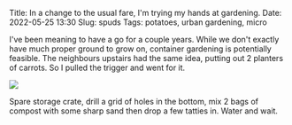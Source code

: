 Title: In a change to the usual fare, I'm trying my hands at gardening.
Date: 2022-05-25 13:30
Slug: spuds
Tags: potatoes, urban gardening, micro

I've been meaning to have a go for a couple years. While we don't exactly have much proper ground to grow on, container gardening is potentially feasible. The neighbours upstairs had the same idea, putting out 2 planters of carrots. So I pulled the trigger and went for it.

<img src="{static}/media/images/2022-05-25 spuds.jpg" class="align-center" loading="lazy" />

Spare storage crate, drill a grid of holes in the bottom, mix 2 bags of compost with some sharp sand then drop a few tatties in. Water and wait.
